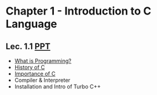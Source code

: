 # Chapter 1 - Introduction to C Language

## Lec. 1.1 [PPT](https://drive.google.com/file/d/1NoOlBjOtYKtkJ8BovOl5F2NyZcMk8XJT/view?usp=sharing)
- [What is Programming?](https://medium.com/@milankathiriya/what-is-programming-fe7a0dc39a7a)
- [History of C](https://medium.com/@milankathiriya/the-history-of-the-c-language-b9deb0155bf0)
- [Importance of C](https://medium.com/@milankathiriya/importance-features-of-c-language-7fe80a1a754b)
- Compiler & Interpreter
- Installation and Intro of Turbo C++
